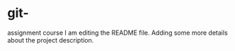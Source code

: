 

# git-
assignment course
I am editing the README file. Adding some more details about the project description.
